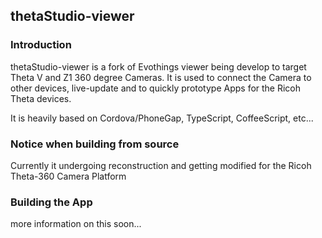 ## thetaStudio-viewer 

### Introduction

thetaStudio-viewer is a fork of Evothings viewer being develop to target Theta V and Z1 360 degree Cameras. It is used to connect  the Camera to other devices, live-update and to quickly prototype Apps for the Ricoh Theta devices.

It is heavily based on Cordova/PhoneGap, TypeScript, CoffeeScript, etc... 

### Notice when building from source

Currently it undergoing reconstruction and getting modified for the Ricoh Theta-360 Camera Platform

### Building the App
more information on this soon...
